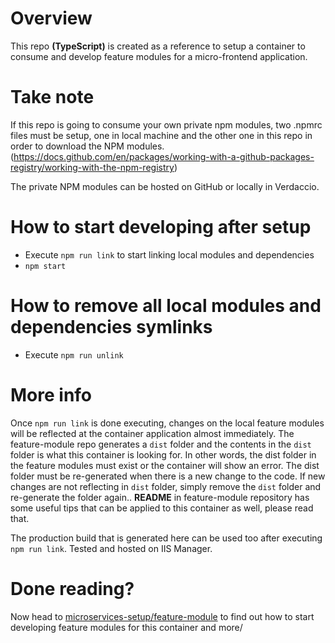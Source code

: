 # Overview

This repo **(TypeScript)** is created as a reference to setup a container to consume and develop feature modules for a micro-frontend application.

# Take note

If this repo is going to consume your own private npm modules, two .npmrc files must be setup, one in local machine and the other one in this repo in order to download the NPM modules. (https://docs.github.com/en/packages/working-with-a-github-packages-registry/working-with-the-npm-registry)

The private NPM modules can be hosted on GitHub or locally in Verdaccio.

# How to start developing after setup

- Execute `npm run link` to start linking local modules and dependencies
- `npm start`

# How to remove all local modules and dependencies symlinks

- Execute `npm run unlink`

# More info

Once `npm run link` is done executing, changes on the local feature modules will be reflected at the container application almost immediately. 
The feature-module repo generates a `dist` folder and the contents in the `dist` folder is what this container is looking for.
In other words, the dist folder in the feature modules must exist or the container will show an error.
The dist folder must be re-generated when there is a new change to the code. If new changes are not reflecting in `dist` folder, simply remove the `dist` folder and re-generate the folder again..
**README** in feature-module repository has some useful tips that can be applied to this container as well, please read that. 

The production build that is generated here can be used too after executing `npm run link`. Tested and hosted on IIS Manager.

# Done reading?
Now head to [microservices-setup/feature-module](https://github.com/calvertwong/TS-generic-code/tree/microservices/microservices-setup/feature-module) to find out how to start developing feature modules for this container and more/


